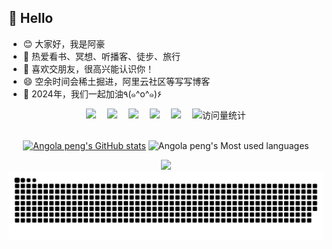 ##  👋 Hello

- 😊 大家好，我是阿豪
- 🌱 热爱看书、冥想、听播客、徒步、旅行
- 👯 喜欢交朋友，很高兴能认识你！
- 😄 空余时间会稀土掘进，阿里云社区等写写博客
- 👑 2024年，我们一起加油٩(๑^o^๑)۶


<div align="center">
  <!-- profile logo 个人资料徽标 -->
  <div>
    <a><img src="https://img.shields.io/badge/%E9%9D%A0%E5%A4%A9%E5%90%83%E9%A5%AD%E8%87%AA%E7%94%B1%E4%BA%BA-green"/></a>&emsp;
    <a><img src="https://img.shields.io/badge/%E5%BC%80%E6%BA%90%E7%88%B1%E5%A5%BD%E8%80%85-blue"/></a>&emsp;
    <a><img src="https://img.shields.io/badge/%E6%95%B0%E5%AD%97%E6%B8%B8%E6%B0%91-red"/></a>&emsp;
    <a href=""><img src="https://img.shields.io/badge/WeChat-微信-07c160" /></a>&emsp;
    <a href=""><img src="https://img.shields.io/badge/Zhihu-知乎-blue" /></a>&emsp;
    <!-- visitor statistics logo 访问量统计徽标 -->
    <img src="https://komarev.com/ghpvc/?username=Nolan-Kuang&label=Views&color=0e75b6&style=flat" alt="访问量统计" />
  </div>
</div>


<!-- for beauty 留个空行好看点 -->
  <div>&nbsp;</div>

<div align="center">

<!-- github 贡献总览图 -->
[![Angola peng's GitHub stats](https://github-readme-stats.vercel.app/api?username=Nolan-Kuang&show_icons=true&theme=tokyonight)](https://github.com/anuraghazra/github-readme-stats)
![Angola peng's Most used languages](https://github-readme-stats.vercel.app/api/top-langs/?username=Nolan-Kuang&layout=compact&hide_border=true&langs_count=10)

<!-- GitHub 奖杯🏆 -->
<div><img src="https://github-profile-trophy.vercel.app/?username=Nolan-Kuang&theme=gruvbox&row=1&column=7&no-frame=true&no-bg=true" /><br/></div>

<!-- Snake Code Contribution Map 贪吃蛇代码贡献图 -->
<picture>
  <source media="(prefers-color-scheme: dark)" srcset="https://raw.githubusercontent.com/Nolan-Kuang/Nolan-Kuang/output/github-contribution-grid-snake-dark.svg">
  <source media="(prefers-color-scheme: light)" srcset="https://raw.githubusercontent.com/Nolan-Kuang/Nolan-Kuang/output/github-contribution-grid-snake.svg">
  <img alt="github contribution grid snake animation" src="https://raw.githubusercontent.com/Nolan-Kuang/Nolan-Kuang/output/github-contribution-grid-snake.svg">
</picture>

</div>


<!--
**Nolan-Kuang/Nolan-Kuang** is a ✨ _special_ ✨ repository because its `README.md` (this file) appears on your GitHub profile.

Here are some ideas to get you started:

- 🔭 I’m currently working on ...
- 🌱 I’m currently learning ...
- 👯 I’m looking to collaborate on ...
- 🤔 I’m looking for help with ...
- 💬 Ask me about ...
- 📫 How to reach me: ...
- 😄 Pronouns: ...
- ⚡ Fun fact: ...
-->

